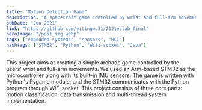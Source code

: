 ```yaml
---
title: "Motion Detection Game"
description: "A spacecraft game contolled by wrist and full-arm movements."
pubDate: "Jun 2021"
link: "https://github.com/yitingwu31/2021eslab_final"
heroImage: "/post_img.webp"
tags: ["embedded systems", "sensors", "HCI"]
hashtags: ["STM32", "Python", "Wifi-socket", "Java"]
---
```


This project aims at creating a simple archade game controlled by the users' wrist and full-arm movements. We used an Arm-based STM32 as the microcontroller along with its built-in IMU sensors. The game is written with Python's Pygame module, and the STM32 communicates with the Python program through WiFi socket. This project consists of three core parts: motion classification, data transmission and multi-thread system implementation. 


